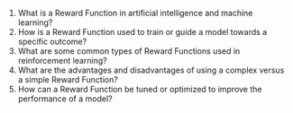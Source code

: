 1. What is a Reward Function in artificial intelligence and machine learning?
2. How is a Reward Function used to train or guide a model towards a specific outcome?
3. What are some common types of Reward Functions used in reinforcement learning?
4. What are the advantages and disadvantages of using a complex versus a simple Reward Function?
5. How can a Reward Function be tuned or optimized to improve the performance of a model?